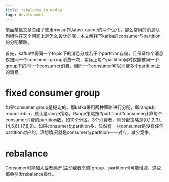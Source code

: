 ```yaml
---
title: rebalance in Kafka
tags: development
---
```


前面某篇文章总结了使用mysql作为task queue的两个优化，那么常用的消息队列组件在这个问题上是怎么设计的呢，本文解释下kafka的consumer与partition的分配策略。

首先，kafka中将同一个topic下的消息分成若干个partition存储，且保证每个消息仅被同一个consumer-group消费一次，实际上每个partition同时仅能被同一个group下的同一个consumer消费，但同一个consumer可以消费多个partition上的消息。

# fixed consumer group

如果consumer group是稳定的，那kafka采用两种策略进行分配，即range和round-robin，默认是range策略。Range策略按#partition/#consumer计算每个consumer消费的partition数，如10个分区，3个消费者，则分配策略是{0,1,2,3},{4,5,6},{7,8,9}。如果consumer比partition多，显然有一些consumer是没有任何partition对应的，理想情况就是consumer与partition一一对应，减少竞争。

# rebalance

Consumer可能加入或者离开(主动或者崩溃)group，partition也可能增减，这些都会引发rebalance操作。
